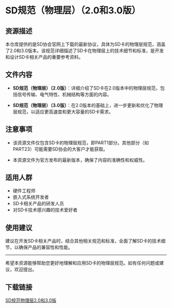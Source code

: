 # SD规范（物理层）（2.0和3.0版）

## 资源描述

本仓库提供的是SD协会官网上下载的最新协议，具体为SD卡的物理层规范，涵盖了2.0和3.0版本。该规范详细描述了SD卡在物理层上的技术细节和标准，是开发和设计SD卡相关产品的重要参考资料。

## 文件内容

- **SD规范（物理层）（2.0版）**：详细介绍了SD卡在2.0版本中的物理层规范，包括信号传输、电气特性、机械结构等方面的内容。
  
- **SD规范（物理层）（3.0版）**：在2.0版本的基础上，进一步更新和优化了物理层规范，以适应更高速度和更大容量的SD卡需求。

## 注意事项

- 该资源文件仅包含SD卡的物理层规范，即PART1部分。其他部分（如PART23）可能需要SD协会的大客户才能获取。
  
- 本资源文件为官方发布的最新版本，确保了内容的准确性和权威性。

## 适用人群

- 硬件工程师
- 嵌入式系统开发者
- SD卡相关产品的研发人员
- 对SD卡技术感兴趣的技术爱好者

## 使用建议

建议在开发SD卡相关产品时，结合其他相关规范和标准，全面了解SD卡的技术细节，以确保产品的兼容性和性能。

---

希望本资源能够帮助您更好地理解和应用SD卡的物理层规范。如有任何问题或建议，欢迎提出。

## 下载链接

[SD规范物理层2.0和3.0版](https://pan.quark.cn/s/90cfc1b7c214)